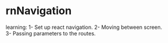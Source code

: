 # rnNavigation
learning: 
1- Set up react navigation. 
2- Moving between screen.    
3- Passing parameters to the routes. 
